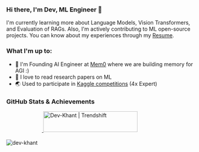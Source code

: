### Hi there, I'm Dev, ML Engineer 👋

I'm currently learning more about Language Models, Vision Transformers, and Evaluation of RAGs. Also, I'm actively contributing to ML open-source projects. You can know about my experiences through my [Resume](https://drive.google.com/file/d/1kNZKvTkUIB_oyO4sjdp00OkRnBABOUkq/view?usp=sharing).

### What I'm up to:
- 🔭 I'm Founding AI Engineer at [Mem0](https://github.com/mem0ai) where we are building memory for AGI :)
- 🌱 I love to read research papers on ML
- 🌏 Used to participate in [Kaggle competitions](https://www.kaggle.com/devkhant24) (4x Expert)

### GitHub Stats & Achievements
&nbsp;&nbsp;&nbsp;&nbsp;&nbsp;&nbsp;&nbsp;&nbsp;&nbsp;&nbsp;&nbsp;&nbsp;&nbsp;&nbsp;&nbsp;&nbsp;&nbsp;&nbsp;&nbsp;&nbsp;&nbsp;&nbsp;&nbsp;&nbsp;<a href="https://trendshift.io/developers/6669" target="_blank">
  <img src="https://trendshift.io/api/badge/developers/6669" alt="Dev-Khant | Trendshift" width="250" height="55"/>
</a>
<br />
<br />
<img align="center" src="https://github-readme-stats.vercel.app/api?username=dev-khant&show_icons=true&locale=en" alt="dev-khant" />
